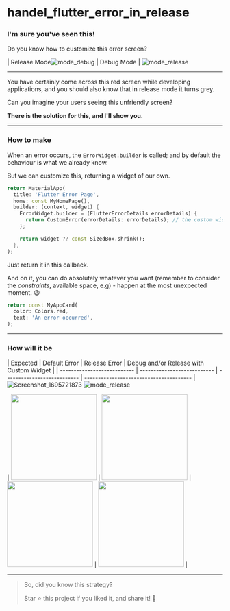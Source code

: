# handel_flutter_error_in_release

### I'm sure you've seen this!

Do you know how to customize this error screen?


| Release Mode![mode_debug](https://github.com/mazab99/handle_flutter_error_in_release/assets/108914401/44fd4c37-891c-4b20-9838-10a3eb69bb38)
                 | Debug Mode                   |
![mode_release](https://github.com/mazab99/handle_flutter_error_in_release/assets/108914401/55c53f70-48e6-427f-b5a9-50d2e2c54c93)








---

You have certainly come across this red screen while developing applications, and you should also know that in release mode it turns grey.

Can you imagine your users seeing this unfriendly screen?

**There is the solution for this, and I'll show you.**

---

### How to make

When an error occurs, the `ErrorWidget.builder` is called; and by default the behaviour is what we already know.

But we can customize this, returning a widget of our own.

```dart
return MaterialApp(
  title: 'Flutter Error Page',
  home: const MyHomePage(),
  builder: (context, widget) {
    ErrorWidget.builder = (FlutterErrorDetails errorDetails) {
      return CustomError(errorDetails: errorDetails); // the custom widget
    };

    return widget ?? const SizedBox.shrink();
  },
);
```

Just return it in this callback.

And on it, you can do absolutely whatever you want (remember to consider the *constraints*, available space, e.g) - happen at the most unexpected moment. 😆

```dart
return const MyAppCard(
  color: Colors.red,
  text: 'An error occurred',
);
```

---

### How will it be

| Expected               | Default Error               | Release Error               | Debug and/or Release with Custom Widget |
| --------------------------- | --------------------------- | --------------------------- | --------------------------------------- |![Screenshot_1695721873](https://github.com/mazab99/handle_flutter_error_in_release/assets/108914401/682f0b25-2e8f-48d4-8b52-c0919c1eb7ea)
![mode_release](https://github.com/mazab99/handle_flutter_error_in_release/assets/108914401/3f3511cd-73cf-47cc-a7a3-0b14fde7dd88)

| <img src="https://github.com/mazab99/handle_flutter_error_in_release/assets/108914401/b0f8458b-8e61-49be-a993-4938c21![mode_debug]![Screenshot_1695721815](https://github.com/mazab99/handle_flutter_error_in_release/assets/108914401/f866322e-d765-4c84-ae4f-dfe090fcc011)
(https://github.com/mazab99/handle_flutter_error_in_release/assets/108914401/b103bffb-a4c5-4585-8643-88f5eddd0fea)
0b079" width="200"> | <img src="https://github.com/mazab99/handle_flutter_error_in_release/assets/108914401/22d248d5-f684-4646-94ca-3e626f8fd018" width="200"> | <img src="https://github.com/mazab99/handle_flutter_error_in_release/assets/108914401/0876912d-6ec9-4615-98e0-46ac76d76b32" width="200"> | <img src="https://github.com/mazab99/handle_flutter_error_in_release/assets/108914401/b28b2444-c609-4cc6-92d6-565f4f72a1fa" width="200"> |



--- 


> So, did you know this strategy?
>
> Star ⭐️ this project if you liked it, and share it! 🚀
